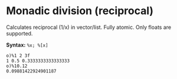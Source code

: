 # Monadic division (reciprocal)

Calculates reciprocal (1/x) in vector/list. Fully atomic. Only floats are supported.

**Syntax:** ```%x; %[x]```

```o
o)%1 2 3f
1 0.5 0.3333333333333333
o)%10.12
0.09881422924901187
```
